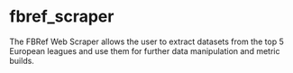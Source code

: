 # fbref_scraper
The FBRef Web Scraper allows the user to extract datasets from the top 5 European leagues and use them for further data manipulation and metric builds.
